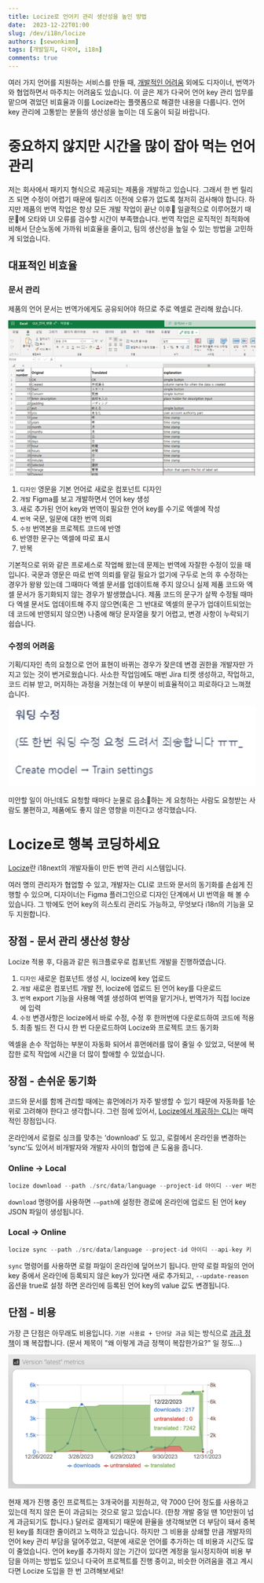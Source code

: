 ```yaml
---
title: Locize로 언어키 관리 생산성을 높인 방법
date:  2023-12-22T01:00
slug: /dev/i18n/locize
authors: [sewonkimm]
tags: [개발일지, 다국어, i18n]
comments: true
---
```


여러 가지 언어를 지원하는 서비스를 만들 때, [개발적인 어려움](../2023-12-05-post/index.md) 외에도  디자이너, 번역가와 협업하면서 마주치는 어려움도 있습니다. 이 글은 제가 다국어 언어 key 관리 업무를 맡으며 겪었던 비효율과 이를 Locize라는 플랫폼으로 해결한 내용을 다룹니다. 언어 key 관리에 고통받는 분들의 생산성을 높이는 데 도움이 되길 바랍니다.


<!--truncate-->

# 중요하지 않지만 시간을 많이 잡아 먹는 언어 관리

저는 회사에서 패키지 형식으로 제공되는 제품을 개발하고 있습니다. 그래서 한 번 릴리즈 되면 수정이 어렵기 때문에 릴리즈 이전에 오류가 없도록 철저히 검사해야 합니다. 하지만 제품의 번역 작업은 항상 모든 개발 작업이 끝난 이후 일괄적으로 이루어졌기 때문에 오타와 UI 오류를 검수할 시간이 부족했습니다. 번역 작업은 로직적인 최적화에 비해서 단순노동에 가까워 비효율을 줄이고, 팀의 생산성을 높일 수 있는 방법을 고민하게 되었습니다.


## 대표적인 비효율

### 문서 관리

제품의 언어 문서는 번역가에게도 공유되어야 하므로 주로 엑셀로 관리해 왔습니다.

![excel](./excel.png)

1. `디자인` 영문을 기본 언어로 새로운 컴포넌트 디자인
2. `개발` Figma를 보고 개발하면서 언어 key 생성
3. 새로 추가된 언어 key와 번역이 필요한 언어 key를 수기로 엑셀에 작성
4. `번역` 국문, 일문에 대한 번역 의뢰
5. `수정` 번역본을 프로젝트 코드에 반영
6. 반영한 문구는 엑셀에 따로 표시
7. 반복


기본적으로 위와 같은 프로세스로 작업해 왔는데 문제는 번역에 자잘한 수정이 있을 때입니다. 국문과 영문은 따로 번역 의뢰를 맡길 필요가 없기에 구두로 논의 후 수정하는 경우가 왕왕 있는데 그때마다 엑셀 문서를 업데이트해 주지 않으니 실제 제품 코드와 엑셀 문서가 동기화되지 않는 경우가 발생했습니다. 제품 코드의 문구가 살짝 수정될 때마다 엑셀 문서도 업데이트해 주지 않으면(혹은 그 반대로 엑셀의 문구가 업데이트되었는데 코드에 반영되지 않으면) 나중에 해당 문자열을 찾기 어렵고, 변경 사항이 누락되기 쉽습니다.


### 수정의 어려움

기획/디자인 측의 요청으로 언어 표현이 바뀌는 경우가 잦은데 변경 권한을 개발자만 가지고 있는 것이 번거로웠습니다. 사소한 작업임에도 매번 Jira 티켓 생성하고, 작업하고, 코드 리뷰 받고, 머지하는 과정을 거쳤는데 이 부분이 비효율적이고 피로하다고 느껴졌습니다.


![sorry](./sorry.png)

미안할 일이 아닌데도 요청할 때마다 눈물로 읍소🥺하는 게 요청하는 사람도 요청받는 사람도 불편하고, 제품에도 좋지 않은 영향을 미친다고 생각했습니다.



# Locize로 행복 코딩하세요

[Locize](https://docs.locize.com/)란 i18next의 개발자들이 만든 번역 관리 시스템입니다.

여러 명의 관리자가 협업할 수 있고, 개발자는 CLI로 코드와 문서의 동기화를 손쉽게 진행할 수 있으며, 디자이너는 Figma 플러그인으로 디자인 단계에서 UI 번역을 해 볼 수 있습니다. 그 밖에도 언어 key의 히스토리 관리도 가능하고, 무엇보다 i18n의 기능을 모두 지원합니다.

## 장점 - 문서 관리 생산성 향상

Locize 적용 후, 다음과 같은 워크플로우로 컴포넌트 개발을 진행하였습니다.

1. `디자인` 새로운 컴포넌트 생성 시, locize에 key 업로드
2. `개발` 새로운 컴포넌트 개발 전, locize에 업로드 된 언어 key를 다운로드
3. `번역` export 기능을 사용해 엑셀 생성하여 번역을 맡기거나, 번역가가 직접 locize에 입력
4. `수정` 변경사항은 locize에서 바로 수정, 수정 후 한꺼번에 다운로드하여 코드에 적용
5. 최종 빌드 전 다시 한 번 다운로드하여 Locize와 프로젝트 코드 동기화

엑셀을 손수 작업하는 부분이 자동화 되어서 휴먼에러를 많이 줄일 수 있었고, 덕분에 복잡한 로직 작업에 시간을 더 많이 할애할 수 있었습니다.


## 장점 - 손쉬운 동기화

코드와 문서를 함께 관리할 때에는 휴먼에러가 자주 발생할 수 있기 때문에 자동화를 1순위로 고려해야 한다고 생각합니다. 그런 점에 있어서, [Locize에서 제공하는 CLI](https://docs.locize.com/integration/cli)는 매력적인 장점입니다.

온라인에서 로컬로 싱크를 맞추는 ‘download’ 도 있고, 로컬에서 온라인을 변경하는 ‘sync’도 있어서 비개발자와 개발자 사이의 협업에 큰 도움을 줍니다.

### Online → Local

```jsx
locize download --path ./src/data/language --project-id 아이디 --ver 버전명
```

`download` 명령어를 사용하면 `-—path`에 설정한 경로에 온라인에 업로드 된 언어 key JSON 파일이 생성됩니다.


### Local → Online

```jsx
locize sync --path ./src/data/language --project-id 아이디 --api-key 키 --reference-language-only false --update-reason true
```

`sync` 명령어를 사용하면 로컬 파일이 온라인에 덮어쓰기 됩니다. 만약 로컬 파일의 언어 key 중에서 온라인에 등록되지 않은 key가 있다면 새로 추가되고, `--update-reason` 옵션을 true로 설정 하면 온라인에 등록된 언어 key의 value 값도 변경됩니다.


## 단점 - 비용

가장 큰 단점은 아무래도 비용입니다. `기본 사용료 + 단어당 과금` 되는 방식으로 [과금 정책](https://docs.locize.com/more/general-questions/why-is-the-pricing-so-complicated)이 꽤 복잡합니다. (문서 제목이 "왜 이렇게 과금 정책이 복잡한가요?" 일 정도...)

![usage](./usage.png)

현재 제가 진행 중인 프로젝트는 3개국어를 지원하고, 약 7000 단어 정도를 사용하고 있는데 적지 않은 돈이 과금되는 것으로 알고 있습니다. (한창 개발 중일 땐 10만원이 넘게 과금되기도 합니다.) 달러로 결제되기 때문에 환율을 생각해보면 더 부담이 돼서 중복된 key를 최대한 줄이려고 노력하고 있습니다. 하지만 그 비용을 상쇄할 만큼 개발자의 언어 key 관리 부담을 덜어주었고, 덕분에 새로운 언어를 추가하는 데 비용과 시간도 많이 줄었습니다. 언어 key를 추가하지 않는 기간이 있다면 계정을 일시정지하여 비용 부담을 아끼는 방법도 있으니 다국어 프로젝트를 진행 중이고, 비슷한 어려움을 겪고 계시다면 Locize 도입을 한 번  고려해보세요!

